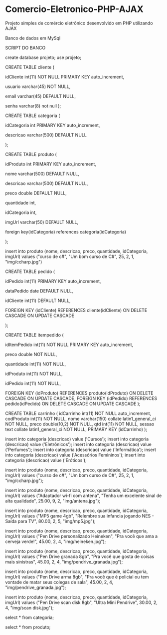 # Comercio-Eletronico-PHP-AJAX

Projeto simples de comércio eletrônico desenvolvido em PHP utilizando AJAX

Banco de dados em MySql

SCRIPT DO BANCO

create database projeto;
use projeto;

CREATE TABLE cliente (

  idCliente int(11) NOT NULL PRIMARY KEY auto_increment,

  usuario varchar(45) NOT NULL,

  email varchar(45) DEFAULT NULL,

  senha varchar(8) not null
);




CREATE TABLE categoria (

  idCategoria int PRIMARY KEY auto_increment,

  descricao varchar(500) DEFAULT NULL  

);




CREATE TABLE produto (

  idProduto int PRIMARY KEY auto_increment,

  nome varchar(500) DEFAULT NULL,

  descricao varchar(500) DEFAULT NULL,

  preco double DEFAULT NULL,

  quantidade int,

  idCategoria int,

  imgUrl varchar(50) DEFAULT NULL,

  foreign key(idCategoria) references categoria(idCategoria)
 
 );
  
insert into produto (nome, descricao, preco, quantidade, idCategoria, imgUrl) values 
("curso de c#", "Um bom curso de C#", 25, 2, 1, "img/ccharp.jpg")

CREATE TABLE pedido (

  idPedido int(11) PRIMARY KEY auto_increment,

  dataPedido date DEFAULT NULL,  

  idCliente int(11) DEFAULT NULL,

  FOREIGN KEY (idCliente) REFERENCES cliente(idCliente) ON DELETE CASCADE ON UPDATE CASCADE
 
);

CREATE TABLE itempedido (

  idItemPedido int(11) NOT NULL PRIMARY KEY auto_increment,

  preco double NOT NULL,

  quantidade int(11) NOT NULL,

  idProduto int(11) NOT NULL,

  idPedido int(11) NOT NULL,

  FOREIGN KEY (idProduto) REFERENCES produto(idProduto) ON DELETE CASCADE ON UPDATE CASCADE,
  FOREIGN KEY (idPedido) REFERENCES pedido(idPedido) ON DELETE CASCADE ON UPDATE CASCADE
);


CREATE TABLE carrinho (
  idCarrinho int(11) NOT NULL auto_increment,
  codProduto int(11) NOT NULL,
  nome varchar(150) collate latin1_general_ci NOT NULL,
  preco double(10,2) NOT NULL,
  qtd int(11) NOT NULL,
  sessao text collate latin1_general_ci NOT NULL,
  PRIMARY KEY  (idCarrinho)
);

insert into categoria (descricao) value ('Cursos');
insert into categoria (descricao) value ('Eletrônicos');
insert into categoria (descricao) value ('Perfumes');
insert into categoria (descricao) value ('Informática');
insert into categoria (descricao) value ('Acessórios Femininos');
insert into categoria (descricao) value ('Eróticos');

insert into produto (nome, descricao, preco, quantidade, idCategoria, imgUrl) values 
("curso de c#", "Um bom curso de C#", 25, 2, 1, "img/ccharp.jpg");

insert into produto (nome, descricao, preco, quantidade, idCategoria, imgUrl) values 
("Adaptador wi-fi com antena", "Tenha um excelente sinal de alta qualidade", 25.00, 9, 2, "img/antena.jpg");

insert into produto (nome, descricao, preco, quantidade, idCategoria, imgUrl) values 
("MP5 game 4gb", "Relembre sua infancia jogando NES - Saída para TV", 80.00, 2, 5, "img/mp5.jpg");

insert into produto (nome, descricao, preco, quantidade, idCategoria, imgUrl) values 
("Pen Drive personalizado Heineken", "Pra você que ama a cerveja verde!", 45.00, 2, 4, "img/heineken.jpg");

insert into produto (nome, descricao, preco, quantidade, idCategoria, imgUrl) values 
("Pen Drive granada 8gb", "Pra você que gosta de coisas mais sinistras", 45.00, 2, 4, "img/pendrive_granada.jpg");

insert into produto (nome, descricao, preco, quantidade, idCategoria, imgUrl) values 
("Pen Drive arma 8gb", "Pra você que é policial ou tem vontade de matar seus colegas de sala", 45.00, 2, 4, "img/pendrive_granada.jpg");

insert into produto (nome, descricao, preco, quantidade, idCategoria, imgUrl) values 
("Pen Drive scan disk 8gb", "Ultra Mini Pendrive", 30.00, 2, 4, "img/scan disk.jpg");



select * from categoria;

select * from produto;

